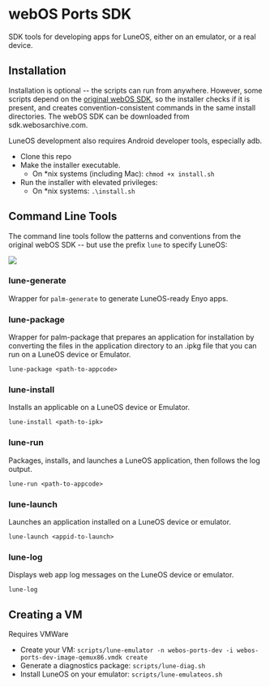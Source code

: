 
# webOS Ports SDK

SDK tools for developing apps for LuneOS, either on an emulator, or a real device.

## Installation

Installation is optional -- the scripts can run from anywhere. However, some scripts depend on the [original webOS SDK](http://sdk.webosarchive.com), so the installer checks if it is present, and creates convention-consistent commands in the same install directories. The webOS SDK can be downloaded from sdk.webosarchive.com.

LuneOS development also requires Android developer tools, especially adb.

+ Clone this repo
+ Make the installer executable. 
    + On *nix systems (including Mac): `chmod +x install.sh`
+ Run the installer with elevated privileges:
    + On *nix systems: `.\install.sh`

## Command Line Tools

The command line tools follow the patterns and conventions from the original webOS SDK -- but use the prefix `lune` to specify LuneOS:

<img src="http://sdk.webosarchive.com/docs/images/palm/commands.jpg">


### lune-generate

Wrapper for `palm-generate` to generate LuneOS-ready Enyo apps.

### lune-package

Wrapper for palm-package that prepares an application for installation by converting the files in the application directory to an .ipkg file that you can run on a LuneOS device or Emulator.

`lune-package <path-to-appcode>`

### lune-install

Installs an applicable on a LuneOS device or Emulator.

`lune-install <path-to-ipk>`

### lune-run

Packages, installs, and launches a LuneOS application, then follows the log output.

`lune-run <path-to-appcode>`

### lune-launch

Launches an application installed on a LuneOS device or emulator.

`lune-launch <appid-to-launch>`

### lune-log

Displays web app log messages on the LuneOS device or emulator.

`lune-log`

## Creating a VM

Requires VMWare

+ Create your VM: `scripts/lune-emulator -n webos-ports-dev -i webos-ports-dev-image-qemux86.vmdk create`
+ Generate a diagnostics package: `scripts/lune-diag.sh`
+ Install LuneOS on your emulator: `scripts/lune-emulateos.sh`